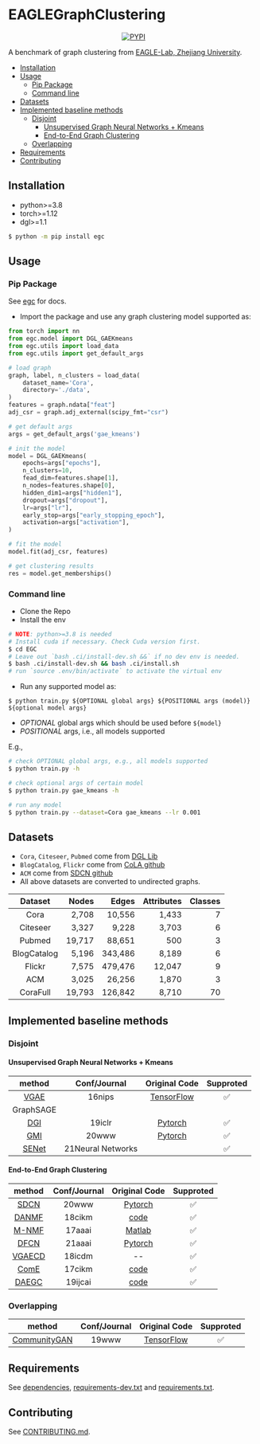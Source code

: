 # EAGLEGraphClustering <!-- omit in toc -->

<div align="center">

[![PYPI](https://img.shields.io/pypi/v/egc?style=flat)](https://pypi.org/project/egc/)
<!-- [![Latest Release](https://img.shields.io/github/v/tag/eaglelab-zju/EGC)](https://github.com/eaglelab-zju/EGC/tags) -->

</div>

A benchmark of graph clustering from [EAGLE-Lab, Zhejiang University](https://eagle.zju.edu.cn/).

- [Installation](#installation)
- [Usage](#usage)
  - [Pip Package](#pip-package)
  - [Command line](#command-line)
- [Datasets](#datasets)
- [Implemented baseline methods](#implemented-baseline-methods)
  - [Disjoint](#disjoint)
    - [Unsupervised Graph Neural Networks + Kmeans](#unsupervised-graph-neural-networks--kmeans)
    - [End-to-End Graph Clustering](#end-to-end-graph-clustering)
  - [Overlapping](#overlapping)
- [Requirements](#requirements)
- [Contributing](#contributing)

## Installation
- python>=3.8
- torch>=1.12
- dgl>=1.1

```bash
$ python -m pip install egc
```

## Usage

### Pip Package

See [egc](https://eaglelab-zju.github.io/egc_doc_repo/) for docs.

- Import the package and use any graph clustering model supported as:

```python
from torch import nn
from egc.model import DGL_GAEKmeans
from egc.utils import load_data
from egc.utils import get_default_args

# load graph
graph, label, n_clusters = load_data(
    dataset_name='Cora',
    directory='./data',
)
features = graph.ndata["feat"]
adj_csr = graph.adj_external(scipy_fmt="csr")

# get default args
args = get_default_args('gae_kmeans')

# init the model
model = DGL_GAEKmeans(
    epochs=args["epochs"],
    n_clusters=10,
    fead_dim=features.shape[1],
    n_nodes=features.shape[0],
    hidden_dim1=args["hidden1"],
    dropout=args["dropout"],
    lr=args["lr"],
    early_stop=args["early_stopping_epoch"],
    activation=args["activation"],
)

# fit the model
model.fit(adj_csr, features)

# get clustering results
res = model.get_memberships()
```

### Command line

- Clone the Repo
- Install the env

```bash
# NOTE: python>=3.8 is needed
# Install cuda if necessary. Check Cuda version first.
$ cd EGC
# Leave out `bash .ci/install-dev.sh &&` if no dev env is needed.
$ bash .ci/install-dev.sh && bash .ci/install.sh
# run `source .env/bin/activate` to activate the virtual env
```

- Run any supported model as:

```shell
$ python train.py ${OPTIONAL global args} ${POSITIONAL args (model)} ${optional model args}
```

- *OPTIONAL* global args which should be used before `${model}`
- *POSITIONAL* args, i.e., all models supported

E.g.,

```bash
# check OPTIONAL global args, e.g., all models supported
$ python train.py -h

# check optional args of certain model
$ python train.py gae_kmeans -h

# run any model
$ python train.py --dataset=Cora gae_kmeans --lr 0.001
```

## Datasets

- `Cora`, `Citeseer`, `Pubmed` come from [DGL Lib](https://docs.dgl.ai/api/python/dgl.data.html)
- `BlogCatalog`, `Flickr` come from [CoLA github](https://github.com/GRAND-Lab/CoLA/tree/main/raw_dataset)
- `ACM` come from [SDCN github](https://github.com/bdy9527/SDCN)
- All above datasets are converted to undirected graphs.

|   Dataset   |  Nodes |   Edges | Attributes | Classes |
| :---------: | -----: | ------: | ---------: | ------: |
|    Cora     |  2,708 |  10,556 |      1,433 |       7 |
|  Citeseer   |  3,327 |   9,228 |      3,703 |       6 |
|   Pubmed    | 19,717 |  88,651 |        500 |       3 |
| BlogCatalog |  5,196 | 343,486 |      8,189 |       6 |
|   Flickr    |  7,575 | 479,476 |     12,047 |       9 |
|     ACM     |  3,025 |  26,256 |      1,870 |       3 |
|  CoraFull   | 19,793 | 126,842 |      8,710 |      70 |

## Implemented baseline methods

### Disjoint

#### Unsupervised Graph Neural Networks + Kmeans

|  method   |   Conf/Journal    |          Original Code           | Supproted |
| :-------: | :---------------: | :------------------------------: | :-------: |
|  [VGAE]   |      16nips       | [TensorFlow][vgae in tensorflow] |     ✅     |
| GraphSAGE |                   |                                  |           |
|   [DGI]   |      19iclr       |    [Pytorch][dgi in pytorch]     |     ✅     |
|   [GMI]   |       20www       |    [Pytorch][gmi in pytorch]     |     ✅     |
|  [SENet]  | 21Neural Networks |                                  |     ✅     |

#### End-to-End Graph Clustering

|  method  | Conf/Journal |       Original Code        | Supproted |
| :------: | :----------: | :------------------------: | :-------: |
|  [SDCN]  |    20www     | [Pytorch][sdcn in pytorch] |     ✅     |
| [DANMF]  |    18cikm    |     [code][danmf code]     |     ✅     |
| [M-NMF]  |    17aaai    | [Matlab][m-nmf in matlab]  |     ✅     |
|  [DFCN]  |    21aaai    | [Pytorch][dfcn in pytorch] |     ✅     |
| [VGAECD] |    18icdm    |             --             |     ✅     |
|  [ComE]  |    17cikm    |     [code][come code]      |     ✅     |
| [DAEGC]  |   19ijcai    |  [code][daegc in pytorch]  |     ✅     |

### Overlapping

|     method     | Conf/Journal |              Original Code               | Supproted |
| :------------: | :----------: | :--------------------------------------: | :-------: |
| [CommunityGAN] |    19www     | [TensorFlow][communitygan in tensorflow] |     ✅     |

## Requirements

See [dependencies](./pyproject.toml), [requirements-dev.txt](./requirements-dev.txt) and [requirements.txt](./requirements.txt).

## Contributing
See [CONTRIBUTING.md](./CONTRIBUTING.md).

[come]: https://dl.acm.org/doi/abs/10.1145/3132847.3132925
[come code]: https://github.com/andompesta/ComE
[communitygan]: https://arxiv.org/pdf/1901.06631.pdf
[communitygan in tensorflow]: https://github.com/SamJia/CommunityGAN
[daegc]: https://www.ijcai.org/proceedings/2019/0509.pdf
[daegc in pytorch]: https://github.com/Tiger101010/DAEGC
[danmf]: https://www.researchgate.net/profile/Chuan-Chen-11/publication/328439632_Deep_Autoencoder-like_Nonnegative_Matrix_Factorization_for_Community_Detection/links/5d7dc4b3a6fdcc2f0f6fbf3a/Deep-Autoencoder-like-Nonnegative-Matrix-Factorization-for-Community-Detection.pdf
[danmf code]: https://github.com/benedekrozemberczki/DANMF
[dfcn]: https://arxiv.org/pdf/2012.09600.pdf
[dfcn in pytorch]: https://github.com/WxTu/DFCN
[dgi]: https://arxiv.org/pdf/1809.10341.pdf
[dgi in pytorch]: https://github.com/PetarV-/DGI
[gmi]: https://arxiv.org/pdf/2002.01169.pdf
[gmi in pytorch]: https://github.com/zpeng27/GMI
[m-nmf]: https://aaai.org/ocs/index.php/AAAI/AAAI17/paper/view/14589/13763
[m-nmf in matlab]: https://github.com/AnryYang/M-NMF
[sdcn]: https://arxiv.org/pdf/2002.01633.pdf
[sdcn in pytorch]: https://github.com/bdy9527/SDCN
[senet]: https://www.sciencedirect.com/science/article/abs/pii/S0893608021002227
[vgae]: https://arxiv.org/pdf/1611.07308.pdf
[vgae in tensorflow]: https://github.com/tkipf/gae
[vgaecd]: https://sci-hub.ru/10.1109/icdm.2018.00022
